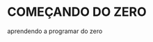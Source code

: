 <doctype html>
<html long="en">
<head>
     <meta charset="utf-8>
     <meta nome="viewport"
     <meta 𝙘𝙤𝙣𝙩𝙚𝙣𝙩="width=device-width, initial-scale=1.0">
     <h1>COMEÇANDO DO ZERO</h1>
     
</head>
<body>
     <p>aprendendo a programar do zero</p>
</body>
</html>
